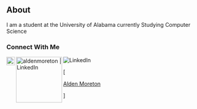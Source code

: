 ## About

I am a student at the University of Alabama currently Studying Computer Science

### Connect With Me
[<img align="left" alt="aldenmoreton | LinkedIn" width="22px" src="https://cdn.jsdelivr.net/npm/simple-icons@v3/icons/linkedin.svg" />][linkedin]

[linkedin]: https://linkedin.com/in/alden-moreton

[<img align="left" alt="aldenmoreton | LinkedIn" width="120px" src="https://img.shields.io/badge/linkedin-%230077B5.svg?style=for-the-badge&logo=linkedin&logoColor=white" />][linkedin]
![LinkedIn](https://img.shields.io/badge/linkedin-%230077B5.svg?style=for-the-badge&logo=linkedin&logoColor=white)              

[<div>

<script src="https://platform.linkedin.com/badges/js/profile.js" async defer type="text/javascript"></script>

<div class="badge-base LI-profile-badge" data-locale="en_US" data-size="medium" data-theme="light" data-type="VERTICAL" data-vanity="alden-moreton" data-version="v1">

<a class="badge-base__link LI-simple-link" href="https://www.linkedin.com/in/alden-moreton?trk=profile-badge">Alden Moreton</a>

</div>

</div>]

